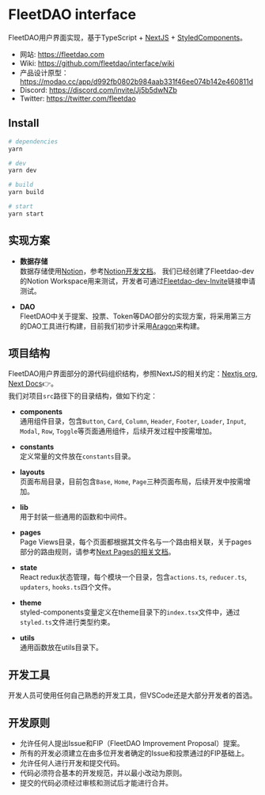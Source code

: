 # FleetDAO interface

FleetDAO用户界面实现，基于TypeScript + [NextJS](https://github.com/vercel/next.js) + [StyledComponents](https://styled-components.com/)。

- 网站: https://fleetdao.com
- Wiki: https://github.com/fleetdao/interface/wiki
- 产品设计原型：https://modao.cc/app/d992fb0802b984aab331f46ee074b142e460811d
- Discord: https://discord.com/invite/Jj5b5dwNZb
- Twitter: https://twitter.com/fleetdao

## Install
```bash
# dependencies
yarn

# dev
yarn dev

# build
yarn build

# start
yarn start
```

## 实现方案
- **数据存储**  
数据存储使用[Notion](https://www.notion.so)，参考[Notion开发文档](https://developers.notion.com)。
我们已经创建了Fleetdao-dev的Notion Workspace用来测试，开发者可通过[Fleetdao-dev-Invite](https://www.notion.so/fleetdao-dev/invite/acb27d1e3fa1f3c50acbd66ab88fb793f264bf52)链接申请测试。

- **DAO**  
FleetDAO中关于提案、投票、Token等DAO部分的实现方案，将采用第三方的DAO工具进行构建，目前我们初步计采用[Aragon](https://aragon.org)来构建。

## 项目结构
FleetDAO用户界面部分的源代码组织结构，参照NextJS的相关约定：[Nextjs org](https://nextjs.org), [Next Docs](https://nextjs.org/docs/getting-started)👉。  
我们对项目`src`路径下的目录结构，做如下约定：
- **components**  
通用组件目录，包含`Button`, `Card`, `Column`, `Header`, `Footer`, `Loader`, `Input`, `Modal`, `Row`, `Toggle`等页面通用组件，后续开发过程中按需增加。

- **constants**  
定义常量的文件放在`constants`目录。

- **layouts**  
页面布局目录，目前包含`Base`, `Home`, `Page`三种页面布局，后续开发中按需增加。

- **lib**  
用于封装一些通用的函数和中间件。

- **pages**  
Page Views目录，每个页面都根据其文件名与一个路由相关联，关于pages部分的路由规则，请参考[Next Pages的相关文档](https://nextjs.org/docs/basic-features/pages)。

- **state**  
React redux状态管理，每个模块一个目录，包含`actions.ts`, `reducer.ts`, `updaters`, `hooks.ts`四个文件。

- **theme**  
styled-components变量定义在theme目录下的`index.tsx`文件中，通过`styled.ts`文件进行类型约束。

- **utils**  
通用函数放在utils目录下。

## 开发工具
开发人员可使用任何自己熟悉的开发工具，但VSCode还是大部分开发者的首选。

## 开发原则
- 允许任何人提出Issue和FIP（FleetDAO Improvement Proposal）提案。
- 所有的开发必须建立在由多位开发者确定的Issue和投票通过的FIP基础上。
- 允许任何人进行开发和提交代码。
- 代码必须符合基本的开发规范，并以最小改动为原则。
- 提交的代码必须经过审核和测试后才能进行合并。